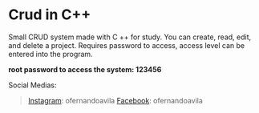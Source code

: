 # Crud in C++
Small CRUD system made with C ++ for study. You can create, read, edit, and delete a project. Requires password to access, access level can be entered into the program.

**root password to access the system: 123456**

Social Medias:
>[Instagram](http://www.instagram.com/ofernandoavila/): ofernandoavila
>[Facebook](http://www.facebook.com/ofernandoavila/): ofernandoavila
